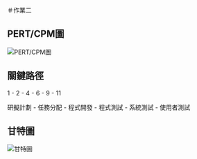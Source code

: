 ＃作業二

## PERT/CPM圖
![PERT/CPM圖]( "PERT/CPM圖")

## 關鍵路徑
1 - 2 - 4 - 6 - 9 - 11

研擬計劃 - 任務分配 - 程式開發 - 程式測試 - 系統測試 - 使用者測試

## 甘特圖
![甘特圖]( "甘特圖")
